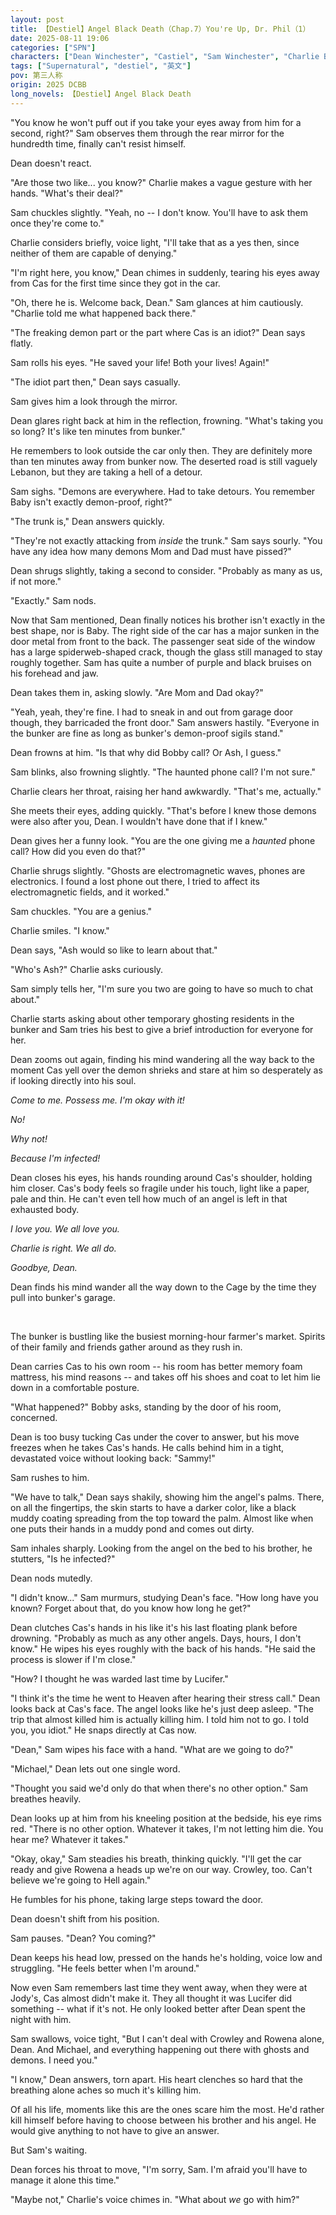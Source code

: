 ```yaml
---
layout: post
title: 【Destiel】Angel Black Death（Chap.7）You're Up, Dr. Phil（1）
date: 2025-08-11 19:06
categories: ["SPN"]
characters: ["Dean Winchester", "Castiel", "Sam Winchester", "Charlie Bradbury", "Bobby Singer"]
tags: ["Supernatural", "destiel", "英文"]
pov: 第三人称
origin: 2025 DCBB
long_novels: 【Destiel】Angel Black Death
---
```


"You know he won't puff out if you take your eyes away from him for a second, right?" Sam observes them through the rear mirror for the hundredth time, finally can't resist himself.

Dean doesn't react.

"Are those two like... you know?" Charlie makes a vague gesture with her hands. "What's their deal?"

Sam chuckles slightly. "Yeah, no -- I don't know. You'll have to ask them once they're come to."

Charlie considers briefly, voice light, "I'll take that as a yes then, since neither of them are capable of denying."

"I'm right here, you know," Dean chimes in suddenly, tearing his eyes away from Cas for the first time since they got in the car.

"Oh, there he is. Welcome back, Dean." Sam glances at him cautiously. "Charlie told me what happened back there."

"The freaking demon part or the part where Cas is an idiot?" Dean says flatly.

Sam rolls his eyes. "He saved your life! Both your lives! Again!"

"The idiot part then," Dean says casually.

Sam gives him a look through the mirror.

Dean glares right back at him in the reflection, frowning. "What's taking you so long? It's like ten minutes from bunker."

He remembers to look outside the car only then. They are definitely more than ten minutes away from bunker now. The deserted road is still vaguely Lebanon, but they are taking a hell of a detour.

Sam sighs. "Demons are everywhere. Had to take detours. You remember Baby isn't exactly demon-proof, right?"

"The trunk is," Dean answers quickly.

"They're not exactly attacking from *inside* the trunk." Sam says sourly. "You have any idea how many demons Mom and Dad must have pissed?"

Dean shrugs slightly, taking a second to consider. "Probably as many as us, if not more."

"Exactly." Sam nods.

Now that Sam mentioned, Dean finally notices his brother isn't exactly in the best shape, nor is Baby. The right side of the car has a major sunken in the door metal from front to the back. The passenger seat side of the window has a large spiderweb-shaped crack, though the glass still managed to stay roughly together. Sam has quite a number of purple and black bruises on his forehead and jaw.

Dean takes them in, asking slowly. "Are Mom and Dad okay?"

"Yeah, yeah, they're fine. I had to sneak in and out from garage door though, they barricaded the front door." Sam answers hastily. "Everyone in the bunker are fine as long as bunker's demon-proof sigils stand."

Dean frowns at him. "Is that why did Bobby call? Or Ash, I guess."

Sam blinks, also frowning slightly. "The haunted phone call? I'm not sure."

Charlie clears her throat, raising her hand awkwardly. "That's me, actually."

She meets their eyes, adding quickly. "That's before I knew those demons were also after you, Dean. I wouldn't have done that if I knew."

Dean gives her a funny look. "You are the one giving me a *haunted* phone call? How did you even do that?"

Charlie shrugs slightly. "Ghosts are electromagnetic waves, phones are electronics. I found a lost phone out there, I tried to affect its electromagnetic fields, and it worked."

Sam chuckles. "You are a genius."

Charlie smiles. "I know."

Dean says, "Ash would so like to learn about that."

"Who's Ash?" Charlie asks curiously.

Sam simply tells her, "I'm sure you two are going to have so much to chat about."

Charlie starts asking about other temporary ghosting residents in the bunker and Sam tries his best to give a brief introduction for everyone for her.

Dean zooms out again, finding his mind wandering all the way back to the moment Cas yell over the demon shrieks and stare at him so desperately as if looking directly into his soul.

*Come to me. Possess me. I'm okay with it!*

*No!*

*Why not!*

*Because I'm infected!*

Dean closes his eyes, his hands rounding around Cas's shoulder, holding him closer. Cas's body feels so fragile under his touch, light like a paper, pale and thin. He can't even tell how much of an angel is left in that exhausted body.

*I love you. We all love you.*

*Charlie is right. We all do.*

*Goodbye, Dean.*

Dean finds his mind wander all the way down to the Cage by the time they pull into bunker's garage.

<br>

The bunker is bustling like the busiest morning-hour farmer's market. Spirits of their family and friends gather around as they rush in.

Dean carries Cas to his own room -- his room has better memory foam mattress, his mind reasons -- and takes off his shoes and coat to let him lie down in a comfortable posture.

"What happened?" Bobby asks, standing by the door of his room, concerned.

Dean is too busy tucking Cas under the cover to answer, but his move freezes when he takes Cas's hands. He calls behind him in a tight, devastated voice without looking back: "Sammy!"

Sam rushes to him.

"We have to talk," Dean says shakily, showing him the angel's palms. There, on all the fingertips, the skin starts to have a darker color, like a black muddy coating spreading from the top toward the palm. Almost like when one puts their hands in a muddy pond and comes out dirty.

Sam inhales sharply. Looking from the angel on the bed to his brother, he stutters, "Is he infected?"

Dean nods mutedly.

"I didn't know..." Sam murmurs, studying Dean's face. "How long have you known? Forget about that, do you know how long he get?"

Dean clutches Cas's hands in his like it's his last floating plank before drowning. "Probably as much as any other angels. Days, hours, I don't know." He wipes his eyes roughly with the back of his hands. "He said the process is slower if I'm close."

"How? I thought he was warded last time by Lucifer."

"I think it's the time he went to Heaven after hearing their stress call." Dean looks back at Cas's face. The angel looks like he's just deep asleep. "The trip that almost killed him is actually killing him. I told him not to go. I told you, you idiot." He snaps directly at Cas now.

"Dean," Sam wipes his face with a hand. "What are we going to do?"

"Michael," Dean lets out one single word.

"Thought you said we'd only do that when there's no other option." Sam breathes heavily.

Dean looks up at him from his kneeling position at the bedside, his eye rims red. "There is no other option. Whatever it takes, I'm not letting him die. You hear me? Whatever it takes."

"Okay, okay," Sam steadies his breath, thinking quickly. "I'll get the car ready and give Rowena a heads up we're on our way. Crowley, too. Can't believe we're going to Hell again."

He fumbles for his phone, taking large steps toward the door.

Dean doesn't shift from his position.

Sam pauses. "Dean? You coming?"

Dean keeps his head low, pressed on the hands he's holding, voice low and struggling. "He feels better when I'm around."

Now even Sam remembers last time they went away, when they were at Jody's, Cas almost didn't make it. They all thought it was Lucifer did something -- what if it's not. He only looked better after Dean spent the night with him.

Sam swallows, voice tight, "But I can't deal with Crowley and Rowena alone, Dean. And Michael, and everything happening out there with ghosts and demons. I need you."

"I know," Dean answers, torn apart. His heart clenches so hard that the breathing alone aches so much it's killing him.

Of all his life, moments like this are the ones scare him the most. He'd rather kill himself before having to choose between his brother and his angel. He would give anything to not have to give an answer.

But Sam's waiting.

Dean forces his throat to move, "I'm sorry, Sam. I'm afraid you'll have to manage it alone this time."

"Maybe not," Charlie's voice chimes in. "What about *we* go with him?"
